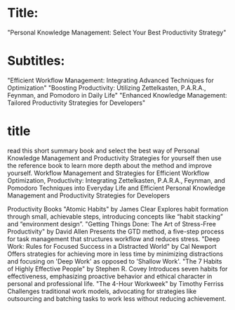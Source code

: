 # Title:
"Personal Knowledge Management: Select Your Best Productivity Strategy"

# Subtitles:

"Efficient Workflow Management: Integrating Advanced Techniques for Optimization"
"Boosting Productivity: Utilizing Zettelkasten, P.A.R.A., Feynman, and Pomodoro in Daily Life"
"Enhanced Knowledge Management: Tailored Productivity Strategies for Developers"

# title 
read this short summary book and select the best way of Personal Knowledge Management and Productivity Strategies for yourself then use the reference book to learn more depth about the method and improve yourself. 
Workflow Management and Strategies for Efficient Workflow Optimization, Productivity: Integrating Zettelkasten, P.A.R.A., Feynman, and Pomodoro Techniques into Everyday Life and Efficient Personal Knowledge Management and Productivity Strategies for Developers




Productivity Books
"Atomic Habits" by James Clear
Explores habit formation through small, achievable steps, introducing concepts like “habit stacking” and “environment design”​​.
"Getting Things Done: The Art of Stress-Free Productivity" by David Allen
Presents the GTD method, a five-step process for task management that structures workflow and reduces stress​​.
"Deep Work: Rules for Focused Success in a Distracted World" by Cal Newport
Offers strategies for achieving more in less time by minimizing distractions and focusing on 'Deep Work' as opposed to 'Shallow Work'​​.
"The 7 Habits of Highly Effective People" by Stephen R. Covey
Introduces seven habits for effectiveness, emphasizing proactive behavior and ethical character in personal and professional life​​.
"The 4-Hour Workweek" by Timothy Ferriss
Challenges traditional work models, advocating for strategies like outsourcing and batching tasks to work less without reducing achievement​​.